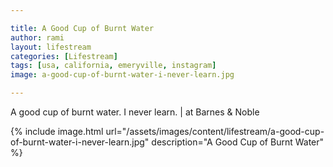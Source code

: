```yaml
---

title: A Good Cup of Burnt Water
author: rami
layout: lifestream 
categories: [Lifestream]
tags: [usa, california, emeryville, instagram]
image: a-good-cup-of-burnt-water-i-never-learn.jpg

---
```


A good cup of burnt water. I never learn.  | at Barnes & Noble

{% include image.html url="/assets/images/content/lifestream/a-good-cup-of-burnt-water-i-never-learn.jpg" description="A Good Cup of Burnt Water" %}
